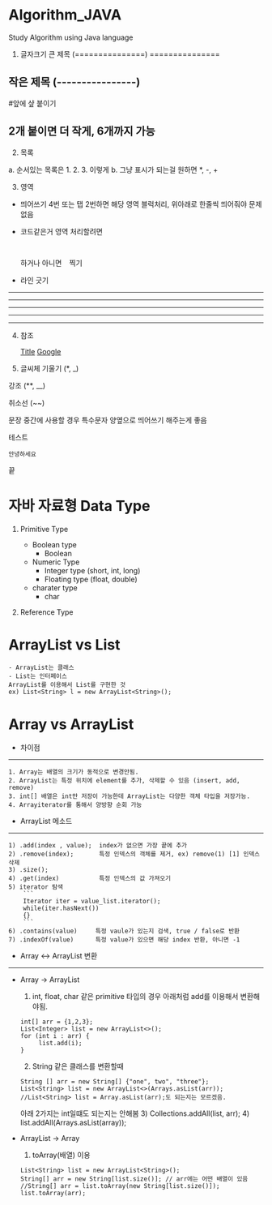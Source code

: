# Algorithm_JAVA
Study Algorithm using Java language

1. 글자크기
  큰 제목 (===============)
  ===============
  
  작은 제목 (----------------)
  ----------------

  #앞에 샾 붙이기
  ## 2개 붙이면 더 작게, 6개까지 가능
  
  
2. 목록

  a. 순서있는 목록은 1. 2. 3. 이렇게
  b. 그냥 표시가 되는걸 원하면 *, -, + 
  
3. 영역
  - 띄어쓰기 4번 또는 탭 2번하면 해당 영역 블럭처리, 위아래로 한줄씩 띄어줘야 문제없음
  
  - 코드같은거 영역 처리할려면 <pre><code> </code></pre> 하거나 아니면 ``` ``` 찍기
  
  - 라인 긋기 
  * * *
  ***
  ******
  - - - 
  ------------------------------------
  
 4. 참조
    
    [Title](link)
    [Google](https://gist.github.com/ihoneymon/652be052a0727ad59601 "참조 사이트")


5. 글씨체
  기울기 (*, _)
  
  강조 (**, __)
 
  취소선 (~~)
  
  문장 중간에 사용할 경우 특수문자 양옆으로 띄어쓰기 해주는게 좋음
  
  
  
  
  
테스트 

    안녕하세요
 
끝


자바 자료형
Data Type
====================

1. Primitive Type

    * Boolean type 
      - Boolean
    * Numeric Type
      - Integer type (short, int, long)
      - Floating type (float, double)
    * charater type
      - char
    
2. Reference Type


ArrayList vs List
===========================

    - ArrayList는 클래스
    - List는 인터페이스
    ArrayList를 이용해서 List를 구현한 것
    ex) List<String> l = new ArrayList<String>();
    


Array vs ArrayList
=================================

- 차이점
---------------

    1. Array는 배열의 크기가 동적으로 변경안됨. 
    2. ArrayList는 특정 위치에 element를 추가, 삭제할 수 있음 (insert, add, remove)
    3. int[] 배열은 int만 저장이 가능한데 ArrayList는 다양한 객체 타입을 저장가능.
    4. Arrayiterator를 통해서 양방향 순회 가능
    
 
- ArrayList 메소드
 ----------------------
    
    1) .add(index , value);  index가 없으면 가장 끝에 추가
    2) .remove(index);       특정 인덱스의 객체를 제거, ex) remove(1) [1] 인덱스 삭제
    3) .size();
    4) .get(index)           특정 인덱스의 값 가져오기
    5) iterator 탐색
        ```
        Iterator iter = value_list.iterator();
        while(iter.hasNext())
        {}
        ```
    6) .contains(value)     특정 vaule가 있는지 검색, true / false로 반환
    7) .indexOf(value)      특정 value가 있으면 해당 index 반환, 아니면 -1
  
    
- Array <-> ArrayList 변환
 ----------------------------
 
 - Array -> ArrayList
 
    1) int, float, char 같은 primitive 타입의 경우
       아래처럼 add를 이용해서 변환해야됨.
    ```
    int[] arr = {1,2,3};
    List<Integer> list = new ArrayList<>();
    for (int i : arr) {
         list.add(i);
    }
    ```

    2) String 같은 클래스를 변환할때
    ```   
    String [] arr = new String[] {"one", two", "three"};
    List<String> list = new ArrayList<>(Arrays.asList(arr));
    //List<String> list = Array.asList(arr);도 되는지는 모르겠음.
    ```
    아래 2가지는 int일떄도 되는지는 안해봄
    3)  Collections.addAll(list, arr);
    4) list.addAll(Arrays.asList(array));

- ArrayList -> Array
    
    1) toArray(배열) 이용
    ```
    List<String> list = new ArrayList<String>();
    String[] arr = new String[list.size()]; // arr에는 어떤 배열이 있음
    //String[] arr = list.toArray(new String[list.size()]);
    list.toArray(arr); 
    ```
